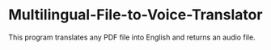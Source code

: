 # Multilingual-File-to-Voice-Translator
This program translates any PDF file into English and returns an audio file.

